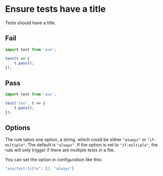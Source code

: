 # Ensure tests have a title

Tests should have a title.


## Fail

```js
import test from 'ava';

test(t => {
	t.pass();
});
```


## Pass

```js
import test from 'ava';

test('foo', t => {
	t.pass();
});
```

## Options

The rule takes one option, a string, which could be either `"always"` or `"if-multiple"`. The default is `"always"`. If the option is set to `"if-multiple"`, the rule will only trigger if there are multiple tests in a file.

You can set the option in configuration like this:

```js
"ava/test-title": [2, "always"]
```

